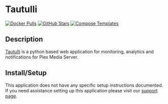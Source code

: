 # Tautulli

[![Docker Pulls](https://img.shields.io/docker/pulls/linuxserver/tautulli?style=flat-square&color=607D8B&label=docker%20pulls&logo=docker)](https://hub.docker.com/r/linuxserver/tautulli)
[![GitHub Stars](https://img.shields.io/github/stars/linuxserver/docker-tautulli?style=flat-square&color=607D8B&label=github%20stars&logo=github)](https://github.com/linuxserver/docker-tautulli)
[![Compose Templates](https://img.shields.io/static/v1?style=flat-square&color=607D8B&label=compose&message=templates)](https://github.com/GhostWriters/DockSTARTer/tree/master/compose/.apps/tautulli)

## Description

[Tautulli](http://tautulli.com/) is a python based web application for
monitoring, analytics and notifications for Plex Media Server.

## Install/Setup

This application does not have any specific setup instructions documented. If
you need assistance setting up this application please visit our
[support page](https://dockstarter.com/basics/support/).
